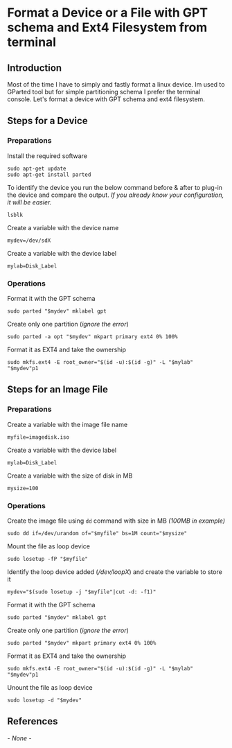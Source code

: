 # Format a Device or a File with GPT schema and Ext4 Filesystem from terminal

## Introduction
Most of the time I have to simply and fastly format a linux device.
Im used to GParted tool but for simple partitioning schema I prefer the terminal console.
Let's format a device with GPT schema and ext4 filesystem.

## Steps for a Device
### Preparations
Install the required software
```
sudo apt-get update
sudo apt-get install parted
```
To identify the device you run the below command before & after to plug-in the device and compare the output.
*If you already know your configuration, it will be easier.*
```
lsblk
```
Create a variable with the device name
```
mydev=/dev/sdX
```
Create a variable with the device label
```
mylab=Disk_Label
```

### Operations
Format it with the GPT schema
```
sudo parted "$mydev" mklabel gpt
```
Create only one partition (*ignore the error*)
```
sudo parted -a opt "$mydev" mkpart primary ext4 0% 100%
```
Format it as EXT4 and take the ownership
```
sudo mkfs.ext4 -E root_owner="$(id -u):$(id -g)" -L "$mylab" "$mydev"p1
```

## Steps for an Image File
### Preparations
Create a variable with the image file name
```
myfile=imagedisk.iso
```
Create a variable with the device label
```
mylab=Disk_Label
```
Create a variable with the size of disk in MB
```
mysize=100
```

### Operations
Create the image file using `dd` command with size in MB *(100MB in example)*
```
sudo dd if=/dev/urandom of="$myfile" bs=1M count="$mysize"
```
Mount the file as loop device
```
sudo losetup -fP "$myfile"
```
Identify the loop device added (*/dev/loopX*) and create the variable to store it
```
mydev="$(sudo losetup -j "$myfile"|cut -d: -f1)"
```
Format it with the GPT schema
```
sudo parted "$mydev" mklabel gpt
```
Create only one partition (*ignore the error*)
```
sudo parted "$mydev" mkpart primary ext4 0% 100%
```
Format it as EXT4 and take the ownership
```
sudo mkfs.ext4 -E root_owner="$(id -u):$(id -g)" -L "$mylab" "$mydev"p1
```
Unount the file as loop device
```
sudo losetup -d "$mydev"
```

## References
*- None -*

